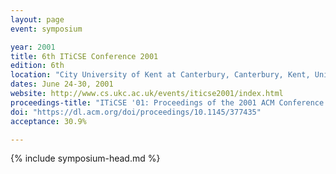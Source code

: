 ```yaml
---
layout: page
event: symposium

year: 2001
title: 6th ITiCSE Conference 2001
edition: 6th
location: "City University of Kent at Canterbury, Canterbury, Kent, United Kingdom"
dates: June 24-30, 2001
website: http://www.cs.ukc.ac.uk/events/iticse2001/index.html
proceedings-title: "ITiCSE '01: Proceedings of the 2001 ACM Conference on Innovation and Technology in Computer Science Education"  
doi: "https://dl.acm.org/doi/proceedings/10.1145/377435"
acceptance: 30.9%

---
```


{% include symposium-head.md %}